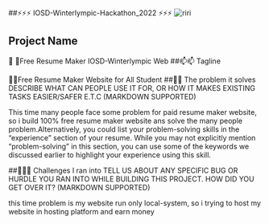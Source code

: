 ##⚡⚡⚡ IOSD-Winterlympic-Hackathon_2022 ⚡⚡⚡
![riri](https://user-images.githubusercontent.com/78801686/148670644-79812054-dcc0-402f-858b-b18296ff8b9f.jpeg)


## Project Name
 📄 📄Free Resume Maker IOSD-Winterlympic Web
##📫📫 Tagline

📝📝Free Resume Maker Website  for All Student
##👨‍👨‍ The problem it solves
DESCRIBE WHAT CAN PEOPLE USE IT FOR, OR HOW IT MAKES EXISTING TASKS EASIER/SAFER E.T.C (MARKDOWN SUPPORTED)

This time many people face some problem for paid resume maker website, so i build 100% free resume maker website ans solve the many people problem.Alternatively, you could list your problem-solving skills in the “experience” section of your resume. While you may not explicitly mention “problem-solving” in this section, you can use some of the keywords we discussed earlier to highlight your experience using this skill.

##🤝🤝🤝 Challenges I ran into
TELL US ABOUT ANY SPECIFIC BUG OR HURDLE YOU RAN INTO WHILE BUILDING THIS PROJECT. HOW DID YOU GET OVER IT? (MARKDOWN SUPPORTED)

this time problem is my website run only local-system, so i trying to host my website in hosting platform and earn money


